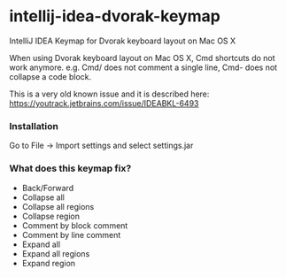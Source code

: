 # intellij-idea-dvorak-keymap
IntelliJ IDEA Keymap for Dvorak keyboard layout on Mac OS X

When using Dvorak keyboard layout on Mac OS X, Cmd shortcuts do not work anymore.
e.g. Cmd/ does not comment a single line, Cmd- does not collapse a code block.

This is a very old known issue and it is described here:
https://youtrack.jetbrains.com/issue/IDEABKL-6493

### Installation
Go to File -> Import settings and select settings.jar

### What does this keymap fix?

* Back/Forward
* Collapse all
* Collapse all regions
* Collapse region
* Comment by block comment
* Comment by line comment
* Expand all
* Expand all regions
* Expand region
